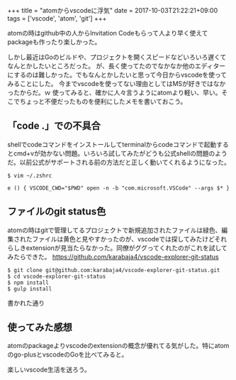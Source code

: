 +++
title = "atomからvscodeに浮気"
date = 2017-10-03T21:22:21+09:00
tags = ['vscode', 'atom', 'git']
+++

atomの時はgithub中の人からInvitation Codeもらって人より早く使えてpackageも作ったり楽しかった。

しかし最近はGoのビルドや、プロジェクトを開くスピードなどいろいろ遅くてなんとかしたいところだった。
が、長く使ってたのでなかなか他のエディターにするのは難しかった。でもなんとかしたいと思って今日からvscodeを使ってみることにした。
今までvscodeを使ってない理由としてはMSが好きではなかったからだ。ｗ
使ってみると、確かに人々言うようにatomより軽い、早い。そこでちょっと不便だったものを便利にしたメモを書いておこう。

## 「code .」での不具合
shellでcodeコマンドをインストールしてterminalからcodeコマンドで起動するとcmd+vが効かない問題。いろいろ試してみたがどうも公式shellの問題のようだ。以前公式がサポートされる前の方法だと正しく動いてくれるようになった。
```
$ vim ~/.zshrc

e () { VSCODE_CWD="$PWD" open -n -b "com.microsoft.VSCode" --args $* }
```

## ファイルのgit status色
atomの時はgitで管理してるプロジェクトで新規追加されたファイルは緑色、編集されたファイルは黄色と見やすかったのが、vscodeでは探してみたけどそれらしきextensionが見当たらなかった。同僚がググってくれたのがこれを試してみたらできた。
https://github.com/karabaja4/vscode-explorer-git-status

```
$ git clone git@github.com:karabaja4/vscode-explorer-git-status.git
$ cd vscode-explorer-git-status
$ npm install
$ gulp install
```
書かれた通り

## 使ってみた感想
atomのpackageよりvscodeのextensionの概念が優れてる気がした。特にatomのgo-plusとvscodeのGoを比べてみると。

楽しいvscode生活を送ろう。

